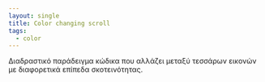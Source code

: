 ```yaml
---
layout: single
title: Color changing scroll
tags:
  - color
---
```


Διαδραστικό παράδειγμα κώδικα που αλλάζει μεταξύ τεσσάρων εικονών με διαφορετικά επίπεδα σκοτεινότητας.

<p data-height="350" data-theme-id="17517" data-slug-hash="eYZZqjr" data-default-tab="result" data-user="p14papa1" class='codepen'> <a href='https://codepen.io/p14papa1/pen/eYZZqjr'>
<script async src="//assets.codepen.io/assets/embed/ei.js"></script>
